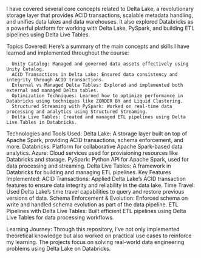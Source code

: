 I have covered several core concepts related to Delta Lake, a revolutionary storage layer that provides ACID transactions, scalable metadata handling, and unifies data lakes and data warehouses. It also explored Databricks as a powerful platform for working with Delta Lake, PySpark, and building ETL pipelines using Delta Live Tables.

Topics Covered:
Here’s a summary of the main concepts and skills I have learned and implemented throughout the course:

      Unity Catalog: Managed and governed data assets effectively using Unity Catalog.
      ACID Transactions in Delta Lake: Ensured data consistency and integrity through ACID transactions.
      External vs Managed Delta Tables: Explored and implemented both external and managed Delta tables.
      Optimization Techniques: Learned how to optimize performance in Databricks using techniques like ZORDER BY and Liquid Clustering.
      Structured Streaming with PySpark: Worked on real-time data processing and analytics using Structured Streaming.
      Delta Live Tables: Created and managed ETL pipelines using Delta Live Tables in Databricks.
Technologies and Tools Used:
      Delta Lake: A storage layer built on top of Apache Spark, providing ACID transactions, schema enforcement, and more.
      Databricks: Platform for collaborative Apache Spark-based data analytics.
      Azure: Cloud services used for provisioning resources like Databricks and storage.
      PySpark: Python API for Apache Spark, used for data processing and streaming.
      Delta Live Tables: A framework in Databricks for building and managing ETL pipelines.
Key Features Implemented:
      ACID Transactions: Applied Delta Lake’s ACID transaction features to ensure data integrity and reliability in the data lake.
      Time Travel: Used Delta Lake’s time travel capabilities to query and restore previous versions of data.
      Schema Enforcement & Evolution: Enforced schema on write and handled schema evolution as part of the data pipeline.
      ETL Pipelines with Delta Live Tables: Built efficient ETL pipelines using Delta Live Tables for data processing workflows.

Learning Journey:
Through this repository, I’ve not only implemented theoretical knowledge but also worked on practical use cases to reinforce my learning. The projects focus on solving real-world data engineering problems using Delta Lake on Databricks.
